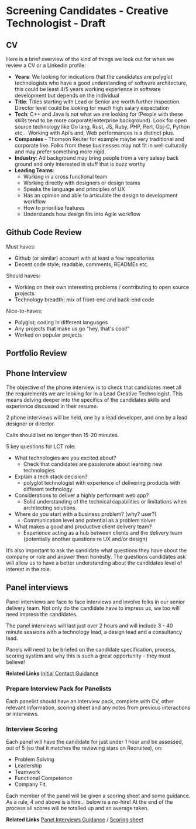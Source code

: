 # Screening Candidates - Creative Technologist - Draft

## CV
Here is a brief overview of the kind of things we look out for when we review a CV or a Linkedin profile:

- **Years**: We looking for indications that the candidates are polyglot technologists who have a good understanding of software architecture, this could be least 4/5 years working experience in software development but depends on the individual
- **Title**: Titles starting with Lead or Senior are worth further inspection. Director level could be looking for much high salary expectation
- **Tech**:  C++ and Java is not what we are looking for (People with these skills tend to be more corporate/enterprise background). Look for open source technology like Go lang, Rust, JS, Ruby, PHP, Perl, Obj-C, Python etc… Working with Api’s and, Web performances is a distinct plus.
- **Companies** - Thomson Reuter for example maybe very traditional and corporate like. Folks from these businesses may not fit in well culturally and may prefer something more rigid.
- **Industry**: Ad background may bring people from a very salesy back ground and only interested in stuff that is buzz worthy
- **Leading Teams**:
  - Working in a cross functional team 
  - Working directly with designers or design teams
  - Speaks the language and principles of UX
  - Has an opinion and able to articulate the design to development workflow
  - How to prioritise features
  - Understands how design fits into Agile workflow

## Github Code Review 

Must haves:
- Github (or similar) account with at least a few repositories
- Decent code style; readable, comments, READMEs etc.

Should haves:
- Working on their own interesting problems / contributing to open source projects
- Technology breadth; mix of front-end and back-end code

Nice-to-haves:
- Polyglot; coding in different languages
- Any projects that make us go "hey, that's cool!"
- Worked on popular projects


## Portfolio Review 


## Phone Interview
The objective of the phone interview is to check that candidates meet all the requirements we are looking for in a Lead Creative Technologist. This means delving deeper into the specifics of the candidates skills and experience discussed in their resume.

2 phone interviews will be held, one by a lead developer, and one by a lead designer or director.

Calls should last no longer than 15-20 minutes.

5 key questions for LCT role: 

- What technologies are you excited about? 
  - Check that candidates are passionate about learning new technologies
- Explain a tech stack decision? 
  - polyglot technologist with experience of delivering products with different technology
- Considerations to deliver a highly performant web app?
  - Solid understanding of the technical capabilities or limitations when architecting solutions.
- Where do you start with a business problem? (why? user?)
  - Communication level and potential as a problem solver
- What makes a good and productive client delivery team?
  - Experience acting as a hub between clients and the delivery team
(potentially another questions re UX and/or design)

It’s also important to ask the candidate what questions they have about the company or role and answer them honestly. The questions candidates ask will allow us to have a better understanding about the candidates level of interest in the role.

## Panel interviews
Panel interviews are face to face interviews and involve folks in our senior delivery team. Not only do the candidate have to impress us, we too will need impress the candidates. 

The panel interviews will last just over 2 hours and will include 3 - 40 minute sessions with a technology lead, a design lead and a consultancy lead.

Panels will need to be briefed on the candidate specification, process, scoring system and why this is such a great opportunity - they must believe! 

**Related Links**
[Initial Contact Guidance](https://github.com/pebblecode/pebble-handbook/blob/master/hiring-great-talent/process/initial-contact.md) 

### Prepare Interview Pack for Panelists
Each panelist should have an interview pack, complete with CV, other relevant information, scoring sheet and any notes from previous interactions or interviews. 

### Interview Scoring
Each panel will have the candidate for just under 1 hour and be assessed, out of 5 (so that it matches the reviewing stars on Recruitee), on: 

- Problem Solving
- Leadership
- Teamwork
- Functional Competence
- Company Fit. 

Each member of the panel will be given a scoring sheet and some guidance. As a rule, 4 and above is a hire… below is a no-hire! At the end of the process all scores will be totalled up and an average taken. 

**Related Links**
[Panel Interviews Guidance](https://github.com/pebblecode/pebble-handbook/blob/master/hiring-great-talent/creative-technologist/panel-interview-guidance.md) / [Scoring sheet](https://docs.google.com/document/d/1bk59j77QOH-uEgQhtY-u4WC-mEDZ604rjY54cTtAue0/edit)
